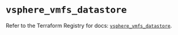 # `vsphere_vmfs_datastore`

Refer to the Terraform Registry for docs: [`vsphere_vmfs_datastore`](https://registry.terraform.io/providers/vmware/vsphere/2.15.0/docs/resources/vmfs_datastore).

